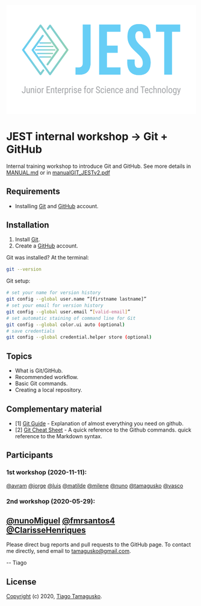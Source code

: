 ![](https://raw.githubusercontent.com/jest-uc/img/main/src/head.png)

# JEST internal workshop &#8594; Git + GitHub

Internal training workshop to introduce Git and GitHub. See more details in [MANUAL.md](MANUAL.md) or in [manualGIT_JESTv2.pdf](manualGIT_JESTv2.pdf)

## Requirements

- Installing [Git](https://github.com/git-guides/install-git) and [GitHub](https://docs.github.com/pt/free-pro-team@latest/github/teaching-and-learning-with-github-education/applying-for-a-student-developer-pack) account.

## Installation

1. Install [Git](https://github.com/git-guides/install-git).
1. Create a [GitHub](https://docs.github.com/en/free-pro-team@latest/github/getting-started-with-github/signing-up-for-github) account.

Git was installed? At the terminal:

```bash
git --version
```

Git setup:

```bash
# set your name for version history
git config --global user.name “[firstname lastname]”
# set your email for version history
git config --global user.email “[valid-email]”
# set automatic staining of command line for Git
git config --global color.ui auto (optional)
# save credentials
git config --global credential.helper store (optional)
```

## Topics

- What is Git/GitHub.
- Recommended workflow.
- Basic Git commands.
- Creating a local repository.

## Complementary material

- [1] [Git Guide](https://github.com/git-guides/) - Explanation of almost everything you need on github.
- [2] [Git Cheat Sheet](https://education.github.com/git-cheat-sheet-education.pdf) - A quick reference to the Github commands.
quick reference to the Markdown syntax.

## Participants

### 1st workshop (2020-11-11):

[@avram](https://github.com/Avramgincu) [@jorge](https://github.com/JorgeFCTeixeira) [@luis](https://github.com/lmonteiro18) [@matilde](https://github.com/matisims) [@milene](https://github.com/MileneJesus)
[@nuno](https://github.com/NunoAGM) [@tamagusko](https://github.com/tamagusko) [@vasco](https://github.com/VascoMSantos)

### 2nd workshop (2020-05-29):
[@nunoMiguel](https://github.com/1nuno) [@fmrsantos4](https://github.com/fmrsantos4) [@ClarisseHenriques](https://github.com/ClarisseHenriques)
----

Please direct bug reports and pull requests to the GitHub page. To contact me directly, send email to tamagusko@gmail.com.

-- Tiago

## License

[Copyright](LICENSE) (c) 2020, [Tiago Tamagusko](https://github.com/tamagusko).

